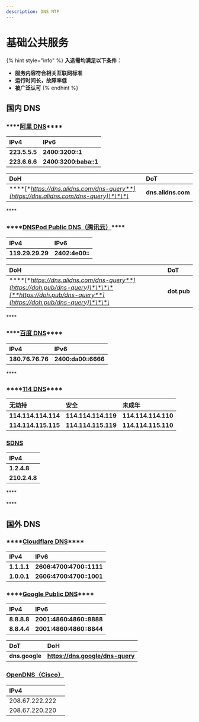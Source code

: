 ```yaml
---
description: DNS NTP
---
```


# 基础公共服务

{% hint style="info" %}
**入选需均满足以下条件：**

* **服务内容符合相关互联网标准**
* **运行时间长，故障率低**
* **被广泛认可**
{% endhint %}

## **国内 DNS**

### \*\*\*\*[**阿里 DNS**](https://www.alidns.com/)\*\*\*\*

| **IPv4** | **IPv6** |
| :--- | :--- |
| **223.5.5.5** | **2400:3200::1** |
| **223.6.6.6** | **2400:3200:baba::1** |

| **DoH** | **DoT** |
| :--- | :--- |
| \*\*\*\*[**https://dns.alidns.com/dns-query**](https://dns.alidns.com/dns-query)\*\*\*\* | **dns.alidns.com** |

\*\*\*\*

### \*\*\*\*[**DNSPod Public DNS（腾讯云）**](https://docs.dnspod.cn/)\*\*\*\*

| **IPv4** | **IPv6** |
| :--- | :--- |
| **119.29.29.29** | **2402:4e00::** |

| **DoH** | **DoT** |
| :--- | :--- |
| \*\*\*\*[**https://dns.alidns.com/dns-query**](https://doh.pub/dns-query)\*\*\*\*[**https://doh.pub/dns-query**](https://doh.pub/dns-query)\*\*\*\* | **dot.pub** |

\*\*\*\*

### \*\*\*\*[**百度 DNS**](https://dudns.baidu.com/)\*\*\*\*

| **IPv4** | **IPv6** |
| :--- | :--- |
| **180.76.76.76** | **2400:da00::6666** |

\*\*\*\*

### \*\*\*\*[**114 DNS**](https://www.114dns.com/)\*\*\*\*

| **无劫持** | **安全** | **未成年** |
| :--- | :--- | :--- |
| **114.114.114.114** | **114.114.114.119** | **114.114.114.110** |
| **114.114.115.115** | **114.114.115.119** | **114.114.115.110** |



### [SDNS](https://www.sdns.cn/)

| **IPv4** |
| :--- |
| **1.2.4.8** |
|  **210.2.4.8** |

\*\*\*\*

\*\*\*\*

## 国外 DNS

### \*\*\*\*[**Cloudflare DNS**](https://1.1.1.1/dns/)\*\*\*\*

| **IPv4** | **IPv6** |
| :--- | :--- |
| **1.1.1.1** | **2606:4700:4700::1111** |
| **1.0.0.1** | **2606:4700:4700::1001** |



### \*\*\*\*[**Google Public DNS**](https://dns.google/)\*\*\*\*

| **IPv4** | **IPv6** |
| :--- | :--- |
| **8.8.8.8** | **2001:4860:4860::8888** |
| **8.8.4.4** | **2001:4860:4860::8844** |

| **DoT** | **DoH** |
| :--- | :--- |
| **dns.google** | **https://dns.google/dns-query** |

### [OpenDNS（Cisco）](https://www.opendns.com/)

| IPv4 |  |
| :--- | :--- |
| 208.67.222.222 |  |
| 208.67.220.220 |  |



